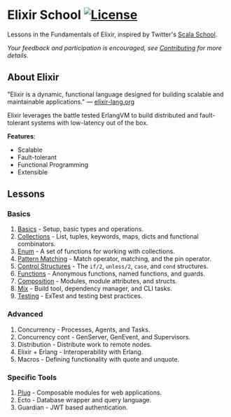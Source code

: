 # Elixir School [![License](http://img.shields.io/badge/license-MIT-brightgreen.svg)](http://opensource.org/licenses/MIT)

Lessons in the Fundamentals of Elixir, inspired by Twitter's [Scala School](http://twitter.github.io/scala_school/).

_Your feedback and participation is encouraged, see [Contributing](CONTRIBUTIING.md) for more details._

## About Elixir

"Elixir is a dynamic, functional language designed for building scalable and maintainable applications." — [elixir-lang.org](http://elixir-lang.org/)

Elixir leverages the battle tested ErlangVM to build distributed and fault-tolerant systems with low-latency out of the box.

__Features__:

+ Scalable
+ Fault-tolerant
+ Functional Programming
+ Extensible

## Lessons

### Basics
1. [Basics](/lessons/basics/basics.md) - Setup, basic types and operations.
1. [Collections](/lessons/basics/collections.md) - List, tuples, keywords, maps, dicts and functional combinators.
1. [Enum](/lessons/basics/enum.md) - A set of functions for working with collections.
1. [Pattern Matching](/lessons/basics/pattern-matching.md) - Match operator, matching, and the pin operator.
1. [Control Structures](/lessons/basics/control-structures.md) - The `if/2`, `unless/2`, `case`, and `cond` structures.
1. [Functions](/lessons/basics/functions.md) - Anonymous functions, named functions, and guards.
1. [Composition](/lessons/basics/composition.md) - Modules, module attributes, and structs.
1. [Mix](/lessons/basics/mix.md) - Build tool, dependency manager, and CLI tasks. 
1. [Testing](/lessons/basics/testing.md) - ExTest and testing best practices.

### Advanced
1. Concurrency - Processes, Agents, and Tasks.
1. Concurrency cont - GenServer, GenEvent, and Supervisors.
1. Distribution - Distribute work to remote nodes.
1. Elixir + Erlang - Interoperability with Erlang.
1. Macros - Defining functionality with quote and unquote.

### Specific Tools
1. [Plug](/lessons/specifics/plug.md) - Composable modules for web applications.
1. Ecto - Database wrapper and query language.
1. Guardian - JWT based authentication.